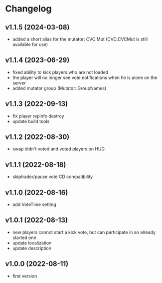 # Changelog

## v1.1.5 (2024-03-08)
- added a short alias for the mutator: CVC.Mut (CVC.CVCMut is still available for use)

## v1.1.4 (2023-06-29)
- fixed ability to kick players who are not loaded
- the player will no longer see vote notifications when he is alone on the server
- added mutator group (Mutator::GroupNames)

## v1.1.3 (2022-09-13)
- fix player repinfo destroy
- update build tools

## v1.1.2 (2022-08-30)
- swap didn't voted and voted players on HUD

## v1.1.1 (2022-08-18)
- skiptrader/pause vote CD compatibility

## v1.1.0 (2022-08-16)
- add VoteTime setting

## v1.0.1 (2022-08-13)
- new players cannot start a kick vote, but can participate in an already started one
- update localization
- update description

## v1.0.0 (2022-08-11)
- first version
